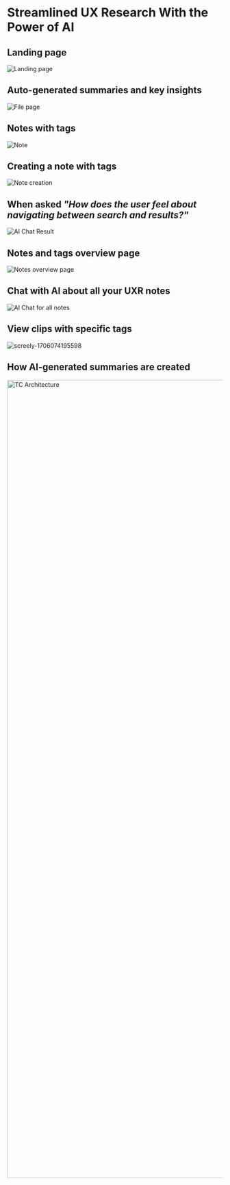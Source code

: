 <h1> Streamlined UX Research With the Power of AI </h1>

## Landing page
![Landing page](https://github.com/swapnil233/qualsearch-nextjs/assets/36313876/f9980156-5fbf-48fc-b8e0-2f655a2d6968)

## Auto-generated summaries and key insights
![File page](https://github.com/swapnil233/qualsearch-nextjs/assets/36313876/332433d1-55b2-442c-8471-627117751f27)

## Notes with tags
![Note](https://github.com/swapnil233/qualsearch-nextjs/assets/36313876/0efa4efb-0fee-40d6-bff3-9ddcc33cbc7a)

## Creating a note with tags
![Note creation](https://github.com/swapnil233/qualsearch-nextjs/assets/36313876/ec0d1df3-14b9-436d-8276-f5d6c1819043)

## When asked _"How does the user feel about navigating between search and results?"_
![AI Chat Result](https://github.com/swapnil233/qualsearch-nextjs/assets/36313876/00779539-ffb2-4227-86a7-337f7e679e2a)

## Notes and tags overview page
![Notes overview page](https://github.com/swapnil233/qualsearch-nextjs/assets/36313876/05ad2aae-53f7-4a0c-ac64-8aa9c1eb6535)

## Chat with AI about all your UXR notes
![AI Chat for all notes](https://github.com/swapnil233/qualsearch-nextjs/assets/36313876/35d723e7-c81f-4501-bc42-52b25e1f1b9d)

## View clips with specific tags
![screely-1706074195598](https://github.com/swapnil233/qualsearch-nextjs/assets/36313876/03bd1461-b67c-4b07-852d-f7e230d9390c)

## How AI-generated summaries are created

<img width="1865" alt="TC Architecture" src="https://github.com/swapnil233/next-transcriptions/assets/36313876/f9e9f178-4b15-4c4f-a5d0-b6858e117b04">
